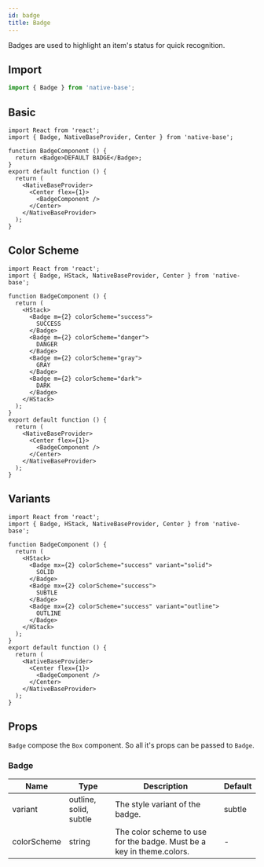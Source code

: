 ```yaml
---
id: badge
title: Badge
---
```


Badges are used to highlight an item's status for quick recognition.

## Import

```jsx
import { Badge } from 'native-base';
```

## Basic

```SnackPlayer name=Badge%20Basic
import React from 'react';
import { Badge, NativeBaseProvider, Center } from 'native-base';

function BadgeComponent () {
  return <Badge>DEFAULT BADGE</Badge>;
}
export default function () {
  return (
    <NativeBaseProvider>
      <Center flex={1}>
        <BadgeComponent />
      </Center>
    </NativeBaseProvider>
  );
}
```

## Color Scheme

```SnackPlayer name=Badge%20Color%20Scheme
import React from 'react';
import { Badge, HStack, NativeBaseProvider, Center } from 'native-base';

function BadgeComponent () {
  return (
    <HStack>
      <Badge m={2} colorScheme="success">
        SUCCESS
      </Badge>
      <Badge m={2} colorScheme="danger">
        DANGER
      </Badge>
      <Badge m={2} colorScheme="gray">
        GRAY
      </Badge>
      <Badge m={2} colorScheme="dark">
        DARK
      </Badge>
    </HStack>
  );
}
export default function () {
  return (
    <NativeBaseProvider>
      <Center flex={1}>
        <BadgeComponent />
      </Center>
    </NativeBaseProvider>
  );
}
```

## Variants

```SnackPlayer name=Badge%20EVariants
import React from 'react';
import { Badge, HStack, NativeBaseProvider, Center } from 'native-base';

function BadgeComponent () {
  return (
    <HStack>
      <Badge mx={2} colorScheme="success" variant="solid">
        SOLID
      </Badge>
      <Badge mx={2} colorScheme="success">
        SUBTLE
      </Badge>
      <Badge mx={2} colorScheme="success" variant="outline">
        OUTLINE
      </Badge>
    </HStack>
  );
}
export default function () {
  return (
    <NativeBaseProvider>
      <Center flex={1}>
        <BadgeComponent />
      </Center>
    </NativeBaseProvider>
  );
}
```

## Props

`Badge` compose the `Box` component. So all it's props can be passed to `Badge`.

### Badge

| Name        | Type                   | Description                                                           | Default |
| ----------- | ---------------------- | --------------------------------------------------------------------- | ------- |
| variant     | outline, solid, subtle | The style variant of the badge.                                       | subtle  |
| colorScheme | string                 | The color scheme to use for the badge. Must be a key in theme.colors. | -       |
